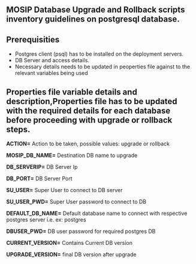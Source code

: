 ## MOSIP Database Upgrade and Rollback scripts inventory guidelines on postgresql database.
## Prerequisities
* Postgres client (psql) has to be installed on the deployment servers.
* DB Server and access details.
* Necessary details needs to be updated in peoperties file against to the relevant variables being used 

## Properties file variable details and description,Properties file has to be updated with the required details for each database before proceeding with upgrade or rollback steps.

**ACTION=** Action to be taken, possible values: upgrade or rollback

**MOSIP_DB_NAME=** Destination DB name to upgrade

**DB_SERVERIP=** DB Server Ip

**DB_PORT=** DB Server Port

**SU_USER=** Super User to connect to DB server

**SU_USER_PWD=** Super User password to connect to DB

**DEFAULT_DB_NAME=** Default database name to connect with respective postgres server i.e. ex: postgres

**DBUSER_PWD=** DB user password for required postgres DB

**CURRENT_VERSION=** Contains Current DB version

**UPGRADE_VERSION=** final DB version after upgrade
